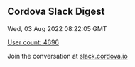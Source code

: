 ## Cordova Slack Digest
Wed, 03 Aug 2022 08:22:05 GMT

[User count: 4696](https://cordova.slack.com/)


Join the conversation at [slack.cordova.io](http://slack.cordova.io/)
